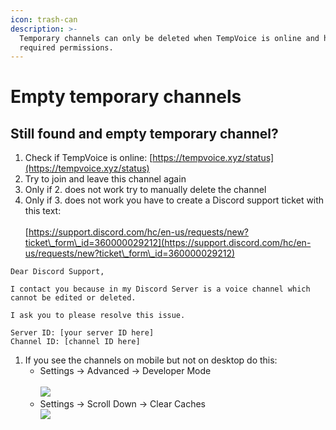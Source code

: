 ```yaml
---
icon: trash-can
description: >-
  Temporary channels can only be deleted when TempVoice is online and has all
  required permissions.
---
```


# Empty temporary channels

## Still found and empty temporary channel? <a href="#still-found-and-empty-temporary-channel" id="still-found-and-empty-temporary-channel"></a>

1. Check if TempVoice is online: [https://tempvoice.xyz/status](https://tempvoice.xyz/status)
2. Try to join and leave this channel again
3. Only if 2. does not work try to manually delete the channel
4. Only if 3. does not work you have to create a Discord support ticket with this text:\
   \
   [https://support.discord.com/hc/en-us/requests/new?ticket\_form\_id=360000029212](https://support.discord.com/hc/en-us/requests/new?ticket\_form\_id=360000029212)

```
Dear Discord Support,

I contact you because in my Discord Server is a voice channel which cannot be edited or deleted.

I ask you to please resolve this issue.

Server ID: [your server ID here]
Channel ID: [channel ID here]
```

1. If you see the channels on mobile but not on desktop do this:
   * Settings -> Advanced -> Developer Mode\
     \
     ![](<../.gitbook/assets/image (1).avif>)
   * Settings -> Scroll Down -> Clear Caches\
     ![](<../.gitbook/assets/image (2).avif>)

